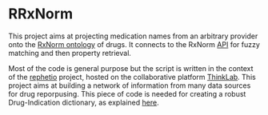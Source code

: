 # RRxNorm

This project aims at projecting medication names from an arbitrary provider onto the [RxNorm ontology](http://www.nlm.nih.gov/research/umls/rxnorm/) of drugs.
It connects to the RxNorm [API](http://rxnav.nlm.nih.gov/RxNormAPIs.html#) for fuzzy matching and then property retrieval.

Most of the code is general purpose but the script is written in the context of the [rephetio](http://thinklab.com/p/rephetio) project, hosted on the collaborative platform [ThinkLab](http://thinklab.com/). This project aims at building a network of information from many data sources for drug reporpusing. This piece of code is needed for creating a robust Drug-Indication dictionary, as explained [here](http://thinklab.com/discussion/how-should-we-construct-a-catalog-of-drug-indications/21).
